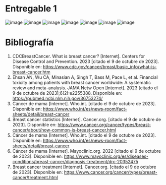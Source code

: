 
# Entregable 1

![image](https://github.com/Jhamil-Soto/FunBio/assets/143336307/ec8256e8-8e5a-4538-92ca-b8dcc5bd3d78)
![image](https://github.com/Jhamil-Soto/FunBio/assets/143336307/1579c1c7-e67e-446a-90f8-8da49440e96c)
![image](https://github.com/Jhamil-Soto/FunBio/assets/143336307/0e9ea090-98c9-462f-bf5c-4cdf417e0eb2)
![image](https://github.com/Jhamil-Soto/FunBio/assets/143336307/6f30011c-03d1-45bd-ae44-9010c64da13b)
![image](https://github.com/Jhamil-Soto/FunBio/assets/143336307/bc4e268a-e30b-4f73-8e49-bb3de997d879)
![image](https://github.com/Jhamil-Soto/FunBio/assets/143336307/02de3f83-1523-40bf-8ab8-b8191ab7a047)
![image](https://github.com/Jhamil-Soto/FunBio/assets/143336307/7086efce-9cf1-4a1d-8f4a-f48a03cd2437)




# Bibliografía

1. CDCBreastCancer. What is breast cancer? [Internet]. Centers for Disease Control and Prevention. 2023 [citado el 9 de octubre de 2023]. Disponible en: https://www.cdc.gov/cancer/breast/basic_info/what-is-breast-cancer.htm
2. Ehsan AN, Wu CA, Minasian A, Singh T, Bass M, Pace L, et al. Financial toxicity among patients with breast cancer worldwide: A systematic review and meta-analysis. JAMA Netw Open [Internet]. 2023 [citado el 9 de octubre de 2023];6(2):e2255388. Disponible en: https://pubmed.ncbi.nlm.nih.gov/36753274/
3. Cáncer de mama [Internet]. Who.int. [citado el 9 de octubre de 2023]. Disponible en: https://www.who.int/es/news-room/fact-sheets/detail/breast-cancer
4. Breast cancer statistics [Internet]. Cancer.org. [citado el 9 de octubre de 2023]. Disponible en: https://www.cancer.org/cancer/types/breast-cancer/about/how-common-is-breast-cancer.html
5. Cáncer de mama [Internet]. Who.int. [citado el 9 de octubre de 2023]. Disponible en: https://www.who.int/es/news-room/fact-sheets/detail/breast-cancer
6. Cáncer de mama [Internet]. Mayoclinic.org. 2022 [citado el 9 de octubre de 2023]. Disponible en: https://www.mayoclinic.org/es/diseases-conditions/breast-cancer/diagnosis-treatment/drc-20352475
7. Breast cancer treatment [Internet]. Cancer.org. [citado el 9 de octubre de 2023]. Disponible en: https://www.cancer.org/cancer/types/breast-cancer/treatment.html








